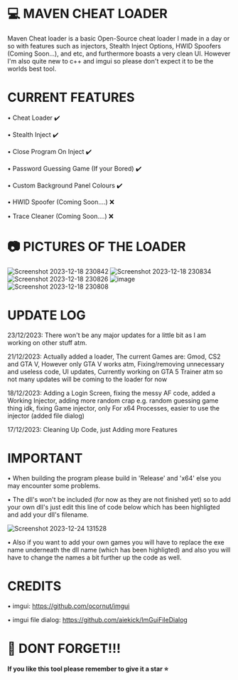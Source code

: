 # 💻 MAVEN CHEAT LOADER

Maven Cheat loader is a basic Open-Source cheat loader I made in a day or so with features such as injectors, Stealth Inject Options, HWID Spoofers (Coming Soon...), and etc, and furthermore boasts a very clean UI. However I'm also quite new to c++ and imgui so please don't expect it to be the worlds best tool.


# CURRENT FEATURES

• Cheat Loader ✔️

• Stealth Inject ✔️

• Close Program On Inject ✔️

• Password Guessing Game (If your Bored) ✔️

• Custom Background Panel Colours ✔️

• HWID Spoofer (Coming Soon....) ❌

• Trace Cleaner (Coming Soon....) ❌


# 📷 PICTURES OF THE LOADER

![Screenshot 2023-12-18 230842](https://github.com/MavenCoding157/Maven-Cheat-Loader/assets/117538886/9b228f48-753e-40b8-8a90-df7ccb82a381)
![Screenshot 2023-12-18 230834](https://github.com/MavenCoding157/Maven-Cheat-Loader/assets/117538886/e60e43c0-143f-474b-880d-bcb6d0806783)
![Screenshot 2023-12-18 230826](https://github.com/MavenCoding157/Maven-Cheat-Loader/assets/117538886/9d107163-4149-46db-aee3-ba109cb0882f)
![image](https://github.com/MavenCoding157/Maven-Cheat-Loader/assets/117538886/fdf73778-d891-43fe-ad1b-7c02dba584c5)
![Screenshot 2023-12-18 230808](https://github.com/MavenCoding157/Maven-Cheat-Loader/assets/117538886/96a3863f-2191-4479-9192-444f5120b0b2)


# UPDATE LOG

23/12/2023: There won't be any major updates for a little bit as I am working on other stuff atm.

21/12/2023: Actually added a loader, The current Games are: Gmod, CS2 and GTA V, However only GTA V works atm, Fixing/removing unnecessary and useless code, UI updates, Currently working on GTA 5 Trainer atm so not many updates will be coming to the loader for now

18/12/2023: Adding a Login Screen, fixing the messy AF code, added a Working Injector, adding more random crap e.g. random guessing game thing idk, fixing Game injector, only For x64 Processes, easier to use the injector (added file dialog)

17/12/2023: Cleaning Up Code, just Adding more Features


# IMPORTANT

• When building the program please build in 'Release' and 'x64' else you may encounter some problems.

• The dll's won't be included (for now as they are not finished yet) so to add your own dll's just edit this line of code below which has been highligted and add your dll's filename.

![Screenshot 2023-12-24 131528](https://github.com/MavenCoding157/Maven-Cheat-Loader/assets/117538886/c5078128-baca-464d-8143-34811f263ce3)


• Also if you want to add your own games you will have to replace the exe name underneath the dll name (which has been highligted) and also you will have to change the names a bit further up the code as well.


# CREDITS

• imgui: https://github.com/ocornut/imgui

• imgui file dialog: https://github.com/aiekick/ImGuiFileDialog


# 🛑 DONT FORGET!!!

**If you like this tool please remember to give it a star ⭐**
